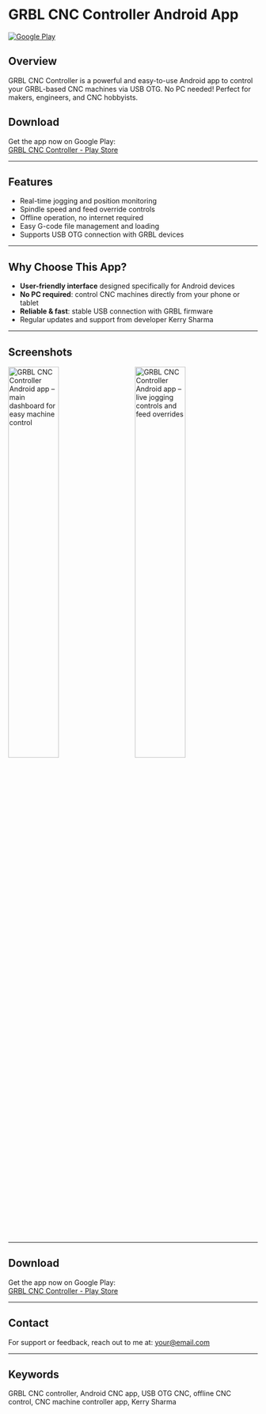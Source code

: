 # GRBL CNC Controller Android App

[![Google Play](https://img.shields.io/badge/Download-Google%20Play-green)](https://play.google.com/store/apps/details?id=com.kerry.grblcontroller)

## Overview

GRBL CNC Controller is a powerful and easy-to-use Android app to control your GRBL-based CNC machines via USB OTG. No PC needed! Perfect for makers, engineers, and CNC hobbyists.

## Download

Get the app now on Google Play:  
[GRBL CNC Controller - Play Store](https://play.google.com/store/apps/details?id=com.kerry.grblcontroller)

---

## Features

- Real-time jogging and position monitoring  
- Spindle speed and feed override controls  
- Offline operation, no internet required  
- Easy G-code file management and loading  
- Supports USB OTG connection with GRBL devices

---

## Why Choose This App?

- **User-friendly interface** designed specifically for Android devices  
- **No PC required**: control CNC machines directly from your phone or tablet  
- **Reliable & fast**: stable USB connection with GRBL firmware  
- Regular updates and support from developer Kerry Sharma

---

## Screenshots

<p float="left">
  <img src="https://play-lh.googleusercontent.com/xvAdwJ11vKFT39hvXQ7rrKDfxgaJvfbT3FguY5Lgi5SbbdB3-o8SW__Pdsg6Wa3wP40=w2560-h1440-rw" width="45%" style="margin-right:5%" alt="GRBL CNC Controller Android app – main dashboard for easy machine control" />
  <img src="https://play-lh.googleusercontent.com/C7MkZFvouAWotwUBsjVzfFtOOxnqlDfiZyNjQ2TSCSx9SxSXhNdDwjDrUUplOn3Fsw=w2560-h1440-rw" width="45%" alt="GRBL CNC Controller Android app – live jogging controls and feed overrides" />
</p>


---

## Download

Get the app now on Google Play:  
[GRBL CNC Controller - Play Store](https://play.google.com/store/apps/details?id=com.kerry.grblcontroller)

---

## Contact

For support or feedback, reach out to me at: [your@email.com](mailto:your@email.com)

---

## Keywords

GRBL CNC controller, Android CNC app, USB OTG CNC, offline CNC control, CNC machine controller app, Kerry Sharma

